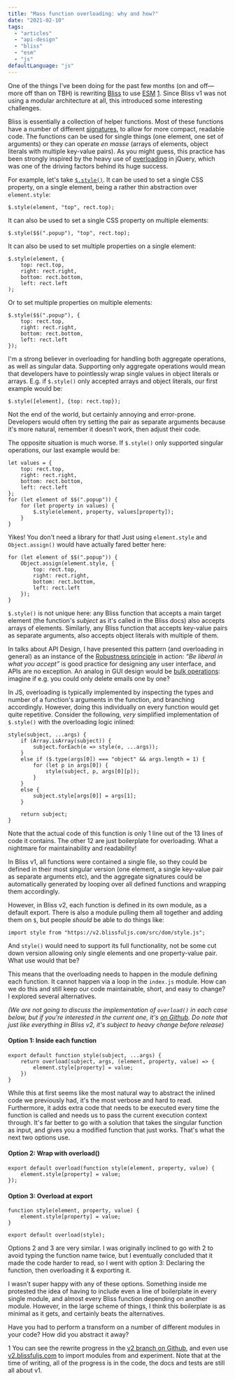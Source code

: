 ```yaml
---
title: "Mass function overloading: why and how?"
date: "2021-02-10"
tags:
  - "articles"
  - "api-design"
  - "bliss"
  - "esm"
  - "js"
defaultLanguage: "js"
---
```


One of the things I've been doing for the past few months (on and off—more off than on TBH) is rewriting [Bliss](http://blissfuljs.com/) to use [ESM](https://developer.mozilla.org/en-US/docs/Web/JavaScript/Guide/Modules) [1](#bliss-v2). Since Bliss v1 was not using a modular architecture at all, this introduced some interesting challenges.
<!-- more -->
Bliss is essentially a collection of helper functions. Most of these functions have a number of different [signatures](https://en.wikipedia.org/wiki/Type_signature#Method_signature), to allow for more compact, readable code. The functions can be used for single things (one element, one set of arguments) or they can operate _en masse_ (arrays of elements, object literals with multiple key-value pairs). As you might guess, this practice has been strongly inspired by the heavy use of [overloading](https://en.wikipedia.org/wiki/Function_overloading) in jQuery, which was one of the driving factors behind its huge success.

For example, let's take [`$.style()`](https://blissfuljs.com/docs.html#fn-style). It can be used to set a single CSS property, on a single element, being a rather thin abstraction over `element.style`:

```
$.style(element, "top", rect.top);
```

It can also be used to set a single CSS property on multiple elements:

```
$.style($$(".popup"), "top", rect.top);
```

It can also be used to set multiple properties on a single element:

```
$.style(element, {
	top: rect.top,
	right: rect.right,
	bottom: rect.bottom,
	left: rect.left
);
```

Or to set multiple properties on multiple elements:

```
$.style($$(".popup"), {
	top: rect.top,
	right: rect.right,
	bottom: rect.bottom,
	left: rect.left
});
```

I'm a strong believer in overloading for handling both aggregate operations, as well as singular data. Supporting only aggregate operations would mean that developers have to pointlessly wrap single values in object literals or arrays. E.g. if `$.style()` only accepted arrays and object literals, our first example would be:

```
$.style([element], {top: rect.top});
```

Not the end of the world, but certainly annoying and error-prone. Developers would often try setting the pair as separate arguments because it's more natural, remember it doesn't work, then adjust their code.

The opposite situation is much worse. If `$.style()` only supported singular operations, our last example would be:

```
let values = {
	top: rect.top,
	right: rect.right,
	bottom: rect.bottom,
	left: rect.left
};
for (let element of $$(".popup")) {
	for (let property in values) {
		$.style(element, property, values[property]);
	}
}
```

Yikes! You don't need a library for that! Just using `element.style` and `Object.assign()` would have actually fared better here:

```
for (let element of $$(".popup")) {
	Object.assign(element.style, {
		top: rect.top,
		right: rect.right,
		bottom: rect.bottom,
		left: rect.left
	});
}
```

`$.style()` is not unique here: any Bliss function that accepts a main target element (the function's _subject_ as it's called in the Bliss docs) also accepts arrays of elements. Similarly, any Bliss function that accepts key-value pairs as separate arguments, also accepts object literals with multiple of them.

In talks about API Design, I have presented this pattern (and overloading in general) as an instance of the [Robustness principle](https://en.wikipedia.org/wiki/Robustness_principle) in action: _“Be liberal in what you accept”_ is good practice for designing any user interface, and APIs are no exception. An analog in GUI design would be [bulk operations](https://uxdesign.cc/the-bulk-experience-7fcca8080f82): imagine if e.g. you could only delete emails one by one?

In JS, overloading is typically implemented by inspecting the types and number of a function's arguments in the function, and branching accordingly. However, doing this individually on every function would get quite repetitive. Consider the following, _very_ simplified implementation of `$.style()` with the overloading logic inlined:

```
style(subject, ...args) {
	if (Array.isArray(subject)) {
		subject.forEach(e => style(e, ...args));
	}
	else if ($.type(args[0]) === "object" && args.length = 1) {
		for (let p in args[0]) {
			style(subject, p, args[0][p]);
		}
	}
	else {
		subject.style[args[0]] = args[1];
	}

	return subject;
}
```

Note that the actual code of this function is only 1 line out of the 13 lines of code it contains. The other 12 are just boilerplate for overloading. What a nightmare for maintainability and readability!

In Bliss v1, all functions were contained a single file, so they could be defined in their most singular version (one element, a single key-value pair as separate arguments etc), and the aggregate signatures could be automatically generated by looping over all defined functions and wrapping them accordingly.

However, in Bliss v2, each function is defined in its own module, as a default export. There is also a module pulling them all together and adding them on `$`, but people _should_ be able to do things like:

```
import style from "https://v2.blissfuljs.com/src/dom/style.js";
```

And `style()` would need to support its full functionality, not be some cut down version allowing only single elements and one property-value pair. What use would that be?

This means that the overloading needs to happen in the module defining each function. It cannot happen via a loop in the `index.js` module. How can we do this and still keep our code maintainable, short, and easy to change? I explored several alternatives.

_(We are not going to discuss the implementation of `overload()` in each case below, but if you're interested in the current one, it's [on Github](https://github.com/LeaVerou/bliss/blob/v2/src/overload.js). Do note that just like everything in Bliss v2, it's subject to heavy change before release)_

#### Option 1: Inside each function

```
export default function style(subject, ...args) {
	return overload(subject, args, (element, property, value) => {
		element.style[property] = value;
	})
}
```

While this at first seems like the most natural way to abstract the inlined code we previously had, it's the most verbose and hard to read. Furthermore, it adds extra code that needs to be executed every time the function is called and needs us to pass the current execution context through. It's far better to go with a solution that takes the singular function as input, and gives you a modified function that just works. That's what the next two options use.

#### Option 2: Wrap with overload()

```
export default overload(function style(element, property, value) {
	element.style[property] = value;
});
```

#### Option 3: Overload at export

```
function style(element, property, value) {
	element.style[property] = value;
}

export default overload(style);
```

Options 2 and 3 are very similar. I was originally inclined to go with 2 to avoid typing the function name twice, but I eventually concluded that it made the code harder to read, so I went with option 3: Declaring the function, then overloading it & exporting it.

I wasn't super happy with any of these options. Something inside me protested the idea of having to include even a line of boilerplate in every single module, and almost every Bliss function depending on another module. However, in the large scheme of things, I think this boilerplate is as minimal as it gets, and certainly beats the alternatives.

Have you had to perform a transform on a number of different modules in your code? How did you abstract it away?

1 You can see the rewrite progress in the [v2 branch on Github](https://github.com/LeaVerou/bliss/tree/v2), and even use [v2.blissfuljs.com](https://v2.blissfuljs.com) to import modules from and experiment. Note that at the time of writing, all of the progress is in the code, the docs and tests are still all about v1.
